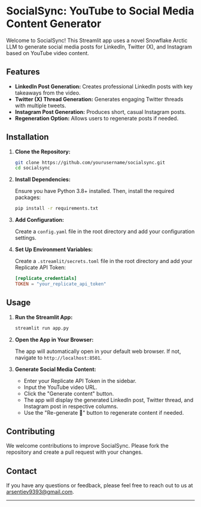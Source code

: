# SocialSync: YouTube to Social Media Content Generator

Welcome to SocialSync! This Streamlit app uses a novel Snowflake Arctic LLM to generate social media posts for LinkedIn, Twitter (X), and Instagram based on YouTube video content.

## Features

- **LinkedIn Post Generation:** Creates professional LinkedIn posts with key takeaways from the video.
- **Twitter (X) Thread Generation:** Generates engaging Twitter threads with multiple tweets.
- **Instagram Post Generation:** Produces short, casual Instagram posts.
- **Regeneration Option:** Allows users to regenerate posts if needed.

## Installation

1. **Clone the Repository:**

    ```bash
    git clone https://github.com/yourusername/socialsync.git
    cd socialsync
    ```

2. **Install Dependencies:**

    Ensure you have Python 3.8+ installed. Then, install the required packages:

    ```bash
    pip install -r requirements.txt
    ```

3. **Add Configuration:**

    Create a `config.yaml` file in the root directory and add your configuration settings.

4. **Set Up Environment Variables:**

    Create a `.streamlit/secrets.toml` file in the root directory and add your Replicate API Token:

    ```toml
    [replicate_credentials]
    TOKEN = "your_replicate_api_token"
    ```

## Usage

1. **Run the Streamlit App:**

    ```bash
    streamlit run app.py
    ```

2. **Open the App in Your Browser:**

    The app will automatically open in your default web browser. If not, navigate to `http://localhost:8501`.

3. **Generate Social Media Content:**

    - Enter your Replicate API Token in the sidebar.
    - Input the YouTube video URL.
    - Click the "Generate content" button.
    - The app will display the generated LinkedIn post, Twitter thread, and Instagram post in respective columns.
    - Use the "Re-generate 🔄" button to regenerate content if needed.


## Contributing

We welcome contributions to improve SocialSync. Please fork the repository and create a pull request with your changes.

## Contact

If you have any questions or feedback, please feel free to reach out to us at [arsentiev9393@gmail.com](mailto:arsentiev9393@gmail.com).

---

